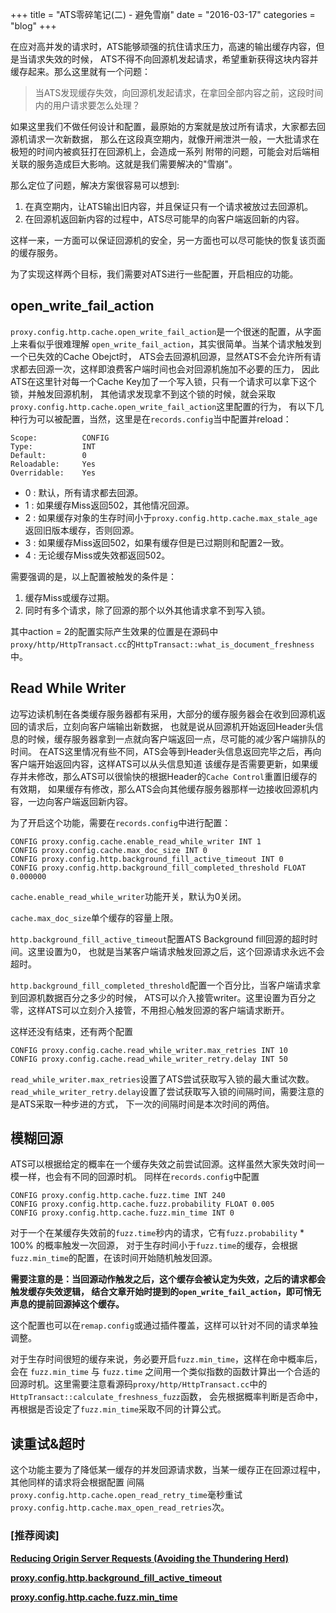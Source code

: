 +++
title = "ATS零碎笔记(二) - 避免雪崩"
date = "2016-03-17"
categories = "blog"
+++

在应对高并发的请求时，ATS能够顽强的抗住请求压力，高速的输出缓存内容，但是当请求失效的时候，
ATS不得不向回源机发起请求，希望重新获得这块内容并缓存起来。那么这里就有一个问题：

> 当ATS发现缓存失效，向回源机发起请求，在拿回全部内容之前，这段时间内的用户请求要怎么处理？

如果这里我们不做任何设计和配置，最原始的方案就是放过所有请求，大家都去回源机请求一次新数据，
那么在这段真空期内，就像开闸泄洪一般，一大批请求在极短的时间内被疯狂打在回源机上，会造成一系列
附带的问题，可能会对后端相关联的服务造成巨大影响。这就是我们需要解决的"雪崩"。

那么定位了问题，解决方案很容易可以想到:

1. 在真空期内，让ATS输出旧内容，并且保证只有一个请求被放过去回源机。
2. 在回源机返回新内容的过程中，ATS尽可能早的向客户端返回新的内容。

这样一来，一方面可以保证回源机的安全，另一方面也可以尽可能快的恢复该页面的缓存服务。

为了实现这样两个目标，我们需要对ATS进行一些配置，开启相应的功能。

## open_write_fail_action

`proxy.config.http.cache.open_write_fail_action`是一个很迷的配置，从字面上来看似乎很难理解
`open_write_fail_action`，其实很简单。当某个请求触发到一个已失效的Cache Obejct时，
ATS会去回源机回源，显然ATS不会允许所有请求都去回源一次，这样即浪费客户端时间也会对回源机施加不必要的压力，
因此ATS在这里针对每一个Cache Key加了一个写入锁，只有一个请求可以拿下这个锁，并触发回源机制，
其他请求发现拿不到这个锁的时候，就会采取`proxy.config.http.cache.open_write_fail_action`这里配置的行为，
有以下几种行为可以被配置，当然，这里是在`records.config`当中配置并reload：

    Scope:          CONFIG
    Type:           INT
    Default:        0
    Reloadable:     Yes
    Overridable:    Yes

* 0 : 默认，所有请求都去回源。
* 1 : 如果缓存Miss返回502，其他情况回源。
* 2 : 如果缓存对象的生存时间小于`proxy.config.http.cache.max_stale_age`返回旧版本缓存，否则回源。
* 3 : 如果缓存Miss返回502，如果有缓存但是已过期则和配置2一致。
* 4 : 无论缓存Miss或失效都返回502。

需要强调的是，以上配置被触发的条件是：

1. 缓存Miss或缓存过期。
2. 同时有多个请求，除了回源的那个以外其他请求拿不到写入锁。

其中action = 2的配置实际产生效果的位置是在源码中`proxy/http/HttpTransact.cc`的`HttpTransact::what_is_document_freshness`中。

## Read While Writer

边写边读机制在各类缓存服务器都有采用，大部分的缓存服务器会在收到回源机返回的请求后，立刻向客户端输出新数据，
也就是说从回源机开始返回Header头信息的时候，缓存服务器拿到一点就向客户端返回一点，尽可能的减少客户端排队的时间。
在ATS这里情况有些不同，ATS会等到Header头信息返回完毕之后，再向客户端开始返回内容，这样ATS可以从头信息知道
该缓存是否需要更新，如果缓存并未修改，那么ATS可以很愉快的根据Header的`Cache Control`重置旧缓存的有效期，
如果缓存有修改，那么ATS会向其他缓存服务器那样一边接收回源机内容，一边向客户端返回新内容。

为了开启这个功能，需要在`records.config`中进行配置：

    CONFIG proxy.config.cache.enable_read_while_writer INT 1
    CONFIG proxy.config.cache.max_doc_size INT 0
    CONFIG proxy.config.http.background_fill_active_timeout INT 0
    CONFIG proxy.config.http.background_fill_completed_threshold FLOAT 0.000000

`cache.enable_read_while_writer`功能开关，默认为0关闭。

`cache.max_doc_size`单个缓存的容量上限。

`http.background_fill_active_timeout`配置ATS Background fill回源的超时时间。这里设置为0，
也就是当某客户端请求触发回源之后，这个回源请求永远不会超时。

`http.background_fill_completed_threshold`配置一个百分比，当客户端请求拿到回源机数据百分之多少的时候，
ATS可以介入接管writer。这里设置为百分之零，这样ATS可以立刻介入接管，不用担心触发回源的客户端请求断开。

这样还没有结束，还有两个配置

    CONFIG proxy.config.cache.read_while_writer.max_retries INT 10
    CONFIG proxy.config.cache.read_while_writer_retry.delay INT 50

`read_while_writer.max_retries`设置了ATS尝试获取写入锁的最大重试次数。
`read_while_writer_retry.delay`设置了尝试获取写入锁的间隔时间，需要注意的是ATS采取一种步进的方式，
下一次的间隔时间是本次时间的两倍。

## 模糊回源

ATS可以根据给定的概率在一个缓存失效之前尝试回源。这样虽然大家失效时间一模一样，也会有不同的回源时机。
同样在`records.config`中配置

    CONFIG proxy.config.http.cache.fuzz.time INT 240
    CONFIG proxy.config.http.cache.fuzz.probability FLOAT 0.005
    CONFIG proxy.config.http.cache.fuzz.min_time INT 0

对于一个在某缓存失效前的`fuzz.time`秒内的请求，它有`fuzz.probability` * 100% 的概率触发一次回源，
对于生存时间小于`fuzz.time`的缓存，会根据`fuzz.min_time`的配置，在该时间开始随机触发回源。

**需要注意的是：当回源动作触发之后，这个缓存会被认定为失效，之后的请求都会触发缓存失效逻辑，
结合文章开始时提到的`open_write_fail_action`，即可悄无声息的提前回源掉这个缓存。**

这个配置也可以在`remap.config`或通过插件覆盖，这样可以针对不同的请求单独调整。

对于生存时间很短的缓存来说，务必要开启`fuzz.min_time`，这样在命中概率后，会在 `fuzz.min_time` 与 `fuzz.time`
之间用一个类似指数的函数计算出一个合适的回源时机。这里需要注意看源码`proxy/http/HttpTransact.cc`中的`HttpTransact::calculate_freshness_fuzz`函数，
会先根据概率判断是否命中，再根据是否设定了`fuzz.min_time`采取不同的计算公式。

## 读重试&超时

这个功能主要为了降低某一缓存的并发回源请求数，当某一缓存正在回源过程中，其他同样的请求将会根据配置
间隔`proxy.config.http.cache.open_read_retry_time`毫秒重试`proxy.config.http.cache.max_open_read_retries`次。



### [推荐阅读]

__[Reducing Origin Server Requests (Avoiding the Thundering Herd)](https://docs.trafficserver.apache.org/en/latest/admin-guide/files/records.config.en.html#proxy-config-http-cache-open-write-fail-action)__

__[proxy.config.http.background_fill_active_timeout](https://docs.trafficserver.apache.org/en/latest/admin-guide/files/records.config.en.html#proxy-config-http-background-fill-active-timeout)__

__[proxy.config.http.cache.fuzz.min_time](https://docs.trafficserver.apache.org/en/latest/admin-guide/files/records.config.en.html#proxy-config-http-cache-fuzz-min-time)__
